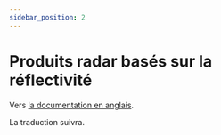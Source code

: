 ```yaml
---
sidebar_position: 2
---
```


# Produits radar basés sur la réflectivité

Vers [la documentation en anglais](https://opendatadocs.meteoswiss.ch/d-radar-data/d2-reflectivity-based-radar-products).

La traduction suivra.
